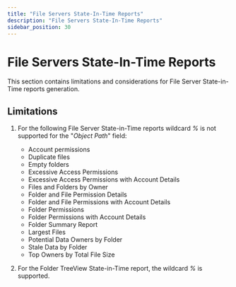 ```yaml
---
title: "File Servers State-In-Time Reports"
description: "File Servers State-In-Time Reports"
sidebar_position: 30
---
```


# File Servers State-In-Time Reports

This section contains limitations and considerations for File Server State-in-Time reports
generation.

## Limitations

1. For the following File Server State-in-Time reports wildcard _%_ is not supported for the
   "_Object Path_" field:

    - Account permissions
    - Duplicate files
    - Empty folders
    - Excessive Access Permissions
    - Excessive Access Permissions with Account Details
    - Files and Folders by Owner
    - Folder and File Permission Details
    - Folder and File Permissions with Account Details
    - Folder Permissions
    - Folder Permissions with Account Details
    - Folder Summary Report
    - Largest Files
    - Potential Data Owners by Folder
    - Stale Data by Folder
    - Top Owners by Total File Size

2. For the Folder TreeView State-in-Time report, the wildcard _%_ is supported.

